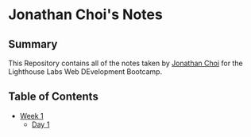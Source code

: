 # Jonathan Choi's Notes
## Summary
This Repository contains all of the notes taken by [Jonathan Choi](https://github.com/jon-choi/README.md) for the Lighthouse Labs Web DEvelopment Bootcamp. 

## Table of Contents
* [Week 1](/Week_1)
  * [Day 1](/Week_1/Day_1)